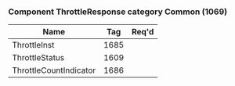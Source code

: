 ### Component ThrottleResponse category Common (1069)

| Name                   | Tag  | Req'd |
|------------------------|------|----------|
| ThrottleInst           | 1685 |       |
| ThrottleStatus         | 1609 |       |
| ThrottleCountIndicator | 1686 |       |

